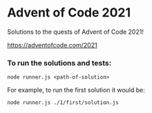 # Advent of Code 2021

Solutions to the quests of Advent of Code 2021!

https://adventofcode.com/2021

### To run the solutions and tests:

```
node runner.js <path-of-solution>
```

For example, to run the first solution it would be:

```
node runner.js ./1/first/solution.js
```
